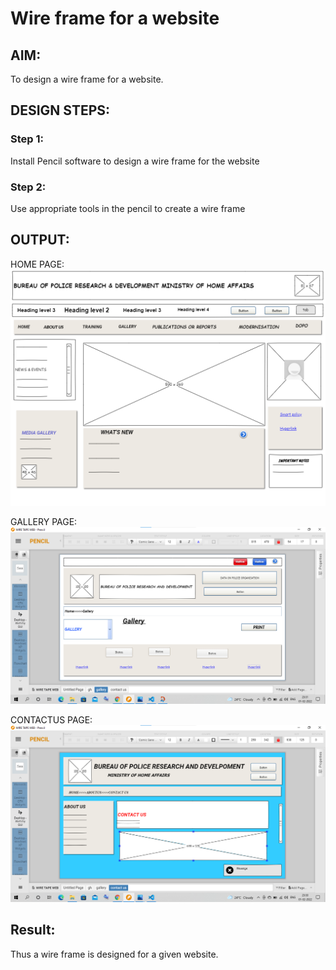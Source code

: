 # Wire frame for a website

## AIM:
To design a wire frame for a website.

## DESIGN STEPS:

### Step 1:
Install Pencil software to design a wire frame for the website


### Step 2:
Use appropriate tools in the pencil to create a wire frame


## OUTPUT:
HOME PAGE:
![output](./hp1.png)

GALLERY PAGE:
![OUTPUT](./galry2.png)

CONTACTUS PAGE:
![OUTPUT](./cont2.png)


## Result:
Thus a wire frame is designed for a given website.
